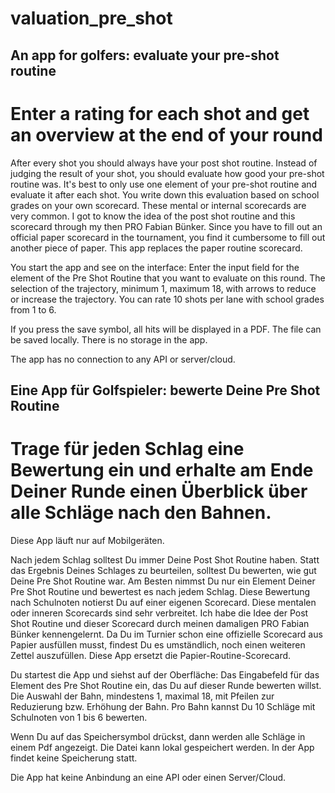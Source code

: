 # valuation_pre_shot

## An app for golfers: evaluate your pre-shot routine

# Enter a rating for each shot and get an overview at the end of your round

After every shot you should always have your post shot routine.
Instead of judging the result of your shot, you should evaluate
how good your pre-shot routine was. It's best to only use one element of your pre-shot routine
and evaluate it after each shot. You write down this evaluation based on school grades
on your own scorecard. These mental or internal scorecards are very common.
I got to know the idea of the post shot routine and this scorecard through my then PRO Fabian Bünker.
Since you have to fill out an official paper scorecard in the tournament,
you find it cumbersome to fill out another piece of paper.
This app replaces the paper routine scorecard.

You start the app and see on the interface:
Enter the input field for the element of the Pre Shot Routine that you want to evaluate on this round.
The selection of the trajectory, minimum 1, maximum 18, with arrows to reduce or increase the trajectory.
You can rate 10 shots per lane with school grades from 1 to 6.

If you press the save symbol, all hits will be displayed in a PDF.
The file can be saved locally. There is no storage in the app.

The app has no connection to any API or server/cloud.


## Eine App für Golfspieler: bewerte Deine Pre Shot Routine

# Trage für jeden Schlag eine Bewertung ein und erhalte am Ende Deiner Runde einen Überblick über alle Schläge nach den Bahnen.

Diese App läuft nur auf Mobilgeräten.

Nach jedem Schlag solltest Du immer Deine Post Shot Routine haben.
Statt das Ergebnis Deines Schlages zu beurteilen, solltest Du bewerten,
wie gut Deine Pre Shot Routine war. Am Besten nimmst Du nur ein Element Deiner Pre Shot Routine
und bewertest es nach jedem Schlag. Diese Bewertung nach Schulnoten notierst Du
auf einer eigenen Scorecard. Diese mentalen oder inneren Scorecards sind sehr verbreitet.
Ich habe die Idee der Post Shot Routine und dieser Scorecard durch meinen damaligen PRO Fabian Bünker kennengelernt.
Da Du im Turnier schon eine offizielle Scorecard aus Papier ausfüllen musst,
findest Du es umständlich, noch einen weiteren Zettel auszufüllen.
Diese App ersetzt die Papier-Routine-Scorecard.

Du startest die App und siehst auf der Oberfläche:
Das Eingabefeld für das Element des Pre Shot Routine ein, das Du auf dieser Runde bewerten willst.
Die Auswahl der Bahn, mindestens 1, maximal 18, mit Pfeilen zur Reduzierung bzw. Erhöhung der Bahn.
Pro Bahn kannst Du 10 Schläge mit Schulnoten von 1 bis 6 bewerten.

Wenn Du auf das Speichersymbol drückst, dann werden alle Schläge in einem Pdf angezeigt.
Die Datei kann lokal gespeichert werden. In der App findet keine Speicherung statt.

Die App hat keine Anbindung an eine API oder einen Server/Cloud.

